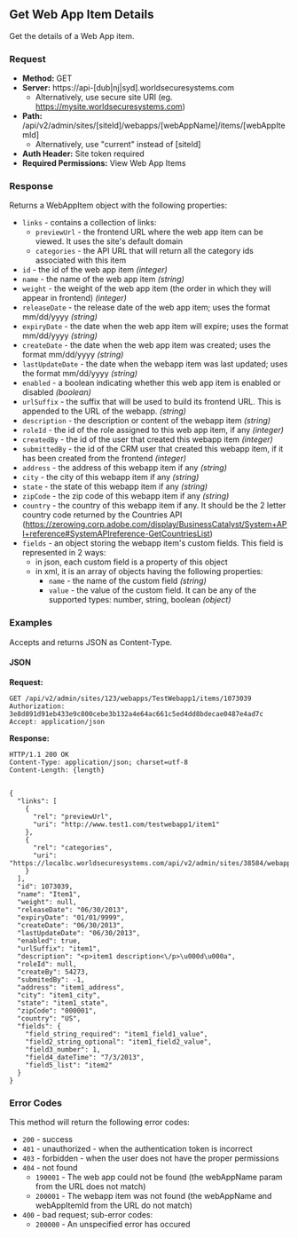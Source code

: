## Get Web App Item Details

Get the details of a Web App item.

### Request

* **Method:** GET
* **Server:** https://api-[dub|nj|syd].worldsecuresystems.com
  * Alternatively, use secure site URI (eg. https://mysite.worldsecuresystems.com)
* **Path:** /api/v2/admin/sites/[siteId]/webapps/[webAppName]/items/[webAppItemId]
  * Alternatively, use "current" instead of [siteId]
* **Auth Header:** Site token required
* **Required Permissions:** View Web App Items

### Response

Returns a WebAppItem object with the following properties:

* `links` - contains a collection of links:
	* `previewUrl` - the frontend URL where the web app item can be viewed. It uses the site's default domain
	* `categories` - the API URL that will return all the category ids associated with this item
* `id` - the id of the web app item *(integer)*
* `name` - the name of the web app item *(string)*
* `weight` - the weight of the web app item (the order in which they will appear in frontend) *(integer)*
* `releaseDate` - the release date of the web app item; uses the format mm/dd/yyyy *(string)*
* `expiryDate` - the date when the web app item will expire; uses the format mm/dd/yyyy *(string)*
* `createDate` - the date when the web app item was created; uses the format mm/dd/yyyy *(string)*
* `lastUpdateDate` - the date when the webapp item was last updated; uses the format mm/dd/yyyy *(string)*
* `enabled` - a boolean indicating whether this web app item is enabled or disabled *(boolean)*
* `urlSuffix` - the suffix that will be used to build its frontend URL. This is appended to the URL of the webapp. *(string)*
* `description` - the description or content of the webapp item *(string)*
* `roleId` - the id of the role assigned to this web app item, if any *(integer)*
* `createdBy` - the id of the user that created this webapp item *(integer)*
* `submittedBy` - the id of the CRM user that created this webapp item, if it has been created from the frontend *(integer)*
* `address` - the address of this webapp item if any *(string)*
* `city` - the city of this webapp item if any *(string)*
* `state` - the state of this webapp item if any *(string)*
* `zipCode` - the zip code of this webapp item if any *(string)*
* `country` - the country of this webapp item if any. It should be the 2 letter country code returned by the Countries API (https://zerowing.corp.adobe.com/display/BusinessCatalyst/System+API+reference#SystemAPIreference-GetCountriesList)
* `fields` - an object storing the webapp item's custom fields. This field is represented in 2 ways:
	* in json, each custom field is a property of this object
	* in xml, it is an array of objects having the following properties:
		* `name` - the name of the custom field *(string)*
		* `value` - the value of the custom field. It can be any of the supported types: number, string, boolean *(object)*


### Examples

Accepts and returns JSON as Content-Type.

#### JSON

**Request:**
~~~
GET /api/v2/admin/sites/123/webapps/TestWebapp1/items/1073039
Authorization: 3e8d891d91eb433e9c800cebe3b132a4e64ac661c5ed4dd8bdecae0487e4ad7c
Accept: application/json
~~~

**Response:**

~~~
HTTP/1.1 200 OK
Content-Type: application/json; charset=utf-8
Content-Length: {length}
 
 
{
  "links": [
    {
      "rel": "previewUrl",
      "uri": "http://www.test1.com/testwebapp1/item1"
    },
    {
      "rel": "categories",
      "uri": "https://localbc.worldsecuresystems.com/api/v2/admin/sites/38584/webapps/TestWebapp1/items/1073039/categories"
    }
  ],
  "id": 1073039,
  "name": "Item1",
  "weight": null,
  "releaseDate": "06/30/2013",
  "expiryDate": "01/01/9999",
  "createDate": "06/30/2013",
  "lastUpdateDate": "06/30/2013",
  "enabled": true,
  "urlSuffix": "item1",
  "description": "<p>item1 description<\/p>\u000d\u000a",
  "roleId": null,
  "createBy": 54273,
  "submitedBy": -1,
  "address": "item1_address",
  "city": "item1_city",
  "state": "item1_state",
  "zipCode": "000001",
  "country": "US",
  "fields": {
    "field_string_required": "item1_field1_value",
    "field2_string_optional": "item1_field2_value",
    "field3_number": 1,
    "field4_dateTime": "7/3/2013",
    "field5_list": "item2"
  }
}
~~~

### Error Codes

This method will return the following error codes:

* `200` - success
* `401` - unauthorized - when the authentication token is incorrect
* `403` - forbidden - when the user does not have the proper permissions
* `404` - not found
	* `190001` - The web app could not be found (the webAppName param from the URL does not match)
	* `200001` - The webapp item was not found (the webAppName and webAppItemId from the URL do not match)
* `400` - bad request; sub-error codes:
	* `200000` - An unspecified error has occured
